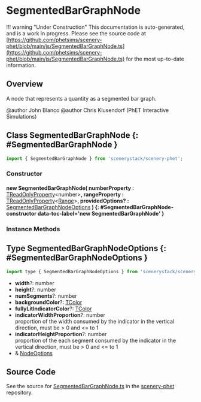 # SegmentedBarGraphNode

!!! warning "Under Construction"
    This documentation is auto-generated, and is a work in progress. Please see the source code at
    [https://github.com/phetsims/scenery-phet/blob/main/js/SegmentedBarGraphNode.ts](https://github.com/phetsims/scenery-phet/blob/main/js/SegmentedBarGraphNode.ts) for the most up-to-date information.

## Overview

A node that represents a quantity as a segmented bar graph.

@author John Blanco
@author Chris Klusendorf (PhET Interactive Simulations)

## Class SegmentedBarGraphNode {: #SegmentedBarGraphNode }


```js
import { SegmentedBarGraphNode } from 'scenerystack/scenery-phet';
```
### Constructor

#### new SegmentedBarGraphNode( numberProperty : <span style="font-weight: 400;">[TReadOnlyProperty](../axon/TReadOnlyProperty.md)&lt;<span style="color: hsla(calc(var(--md-hue) + 180deg),80%,40%,1);">number</span>&gt;</span>, rangeProperty : <span style="font-weight: 400;">[TReadOnlyProperty](../axon/TReadOnlyProperty.md)&lt;[Range](../dot/Range.md)&gt;</span>, providedOptions? : <span style="font-weight: 400;">[SegmentedBarGraphNodeOptions](../scenery-phet/SegmentedBarGraphNode.md#SegmentedBarGraphNodeOptions)</span> ) {: #SegmentedBarGraphNode-constructor data-toc-label='new SegmentedBarGraphNode' }

### Instance Methods





## Type SegmentedBarGraphNodeOptions {: #SegmentedBarGraphNodeOptions }


```js
import type { SegmentedBarGraphNodeOptions } from 'scenerystack/scenery-phet';
```


- **width**?: <span style="color: hsla(calc(var(--md-hue) + 180deg),80%,40%,1);">number</span>
- **height**?: <span style="color: hsla(calc(var(--md-hue) + 180deg),80%,40%,1);">number</span>
- **numSegments**?: <span style="color: hsla(calc(var(--md-hue) + 180deg),80%,40%,1);">number</span>
- **backgroundColor**?: [TColor](../scenery/TColor.md)
- **fullyLitIndicatorColor**?: [TColor](../scenery/TColor.md)
- **indicatorWidthProportion**?: <span style="color: hsla(calc(var(--md-hue) + 180deg),80%,40%,1);">number</span>
<br>  proportion of the width consumed by the indicator in the vertical direction, must be &gt; 0 and &lt;= to 1
- **indicatorHeightProportion**?: <span style="color: hsla(calc(var(--md-hue) + 180deg),80%,40%,1);">number</span>
<br>  proportion of the each segment consumed by the indicator in the vertical direction, must be &gt; 0 and &lt;= to 1
- &amp; [NodeOptions](../scenery/Node.md#NodeOptions)




## Source Code

See the source for [SegmentedBarGraphNode.ts](https://github.com/phetsims/scenery-phet/blob/main/js/SegmentedBarGraphNode.ts) in the [scenery-phet](https://github.com/phetsims/scenery-phet) repository.
